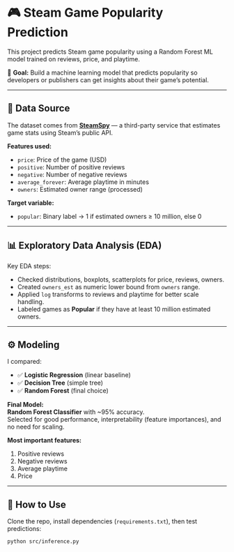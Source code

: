 # 🎮 Steam Game Popularity Prediction

This project predicts Steam game popularity using a Random Forest ML model trained on reviews, price, and playtime.

📌 **Goal:** Build a machine learning model that predicts popularity so developers or publishers can get insights about their game’s potential.

---

## 📂 Data Source

The dataset comes from **[SteamSpy](https://steamspy.com/api.php)** — a third-party service that estimates game stats using Steam’s public API.

**Features used:**
- `price`: Price of the game (USD)
- `positive`: Number of positive reviews
- `negative`: Number of negative reviews
- `average_forever`: Average playtime in minutes
- `owners`: Estimated owner range (processed)

**Target variable:**  
- `popular`: Binary label → 1 if estimated owners ≥ 10 million, else 0

---

## 📊 Exploratory Data Analysis (EDA)

Key EDA steps:
- Checked distributions, boxplots, scatterplots for price, reviews, owners.
- Created `owners_est` as numeric lower bound from `owners` range.
- Applied `log` transforms to reviews and playtime for better scale handling.
- Labeled games as **Popular** if they have at least 10 million estimated owners.

---

## ⚙️ Modeling

I compared:
- ✅ **Logistic Regression** (linear baseline)
- ✅ **Decision Tree** (simple tree)
- ✅ **Random Forest** (final choice)

**Final Model:**  
**Random Forest Classifier** with ~95% accuracy.  
Selected for good performance, interpretability (feature importances), and no need for scaling.

**Most important features:**
1. Positive reviews
2. Negative reviews
3. Average playtime
4. Price

---

## 🚀 How to Use

Clone the repo, install dependencies (`requirements.txt`), then test predictions:

```bash
python src/inference.py
